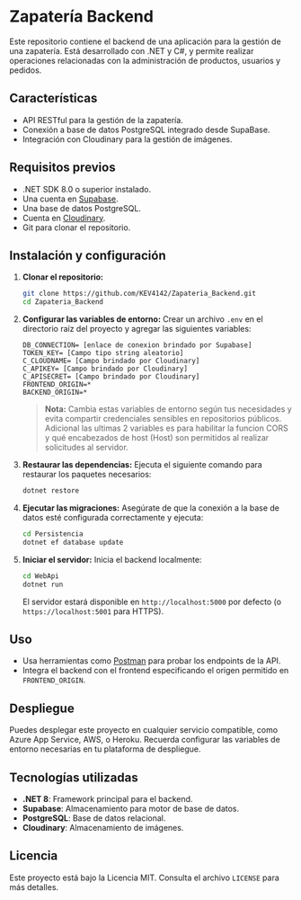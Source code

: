 # Zapatería Backend

Este repositorio contiene el backend de una aplicación para la gestión de una zapatería. Está desarrollado con .NET y C#, y permite realizar operaciones relacionadas con la administración de productos, usuarios y pedidos.

## Características
- API RESTful para la gestión de la zapatería.
- Conexión a base de datos PostgreSQL integrado desde SupaBase.
- Integración con Cloudinary para la gestión de imágenes.

## Requisitos previos
- .NET SDK 8.0 o superior instalado.
- Una cuenta en [Supabase](https://supabase.com/).
- Una base de datos PostgreSQL.
- Cuenta en [Cloudinary](https://cloudinary.com/).
- Git para clonar el repositorio.

## Instalación y configuración

1. **Clonar el repositorio:**
   ```bash
   git clone https://github.com/KEV4142/Zapateria_Backend.git
   cd Zapateria_Backend
   ```

2. **Configurar las variables de entorno:**
   Crear un archivo `.env` en el directorio raíz del proyecto y agregar las siguientes variables:
   ```env
   DB_CONNECTION= [enlace de conexion brindado por Supabase]
   TOKEN_KEY= [Campo tipo string aleatorio]
   C_CLOUDNAME= [Campo brindado por Cloudinary]
   C_APIKEY= [Campo brindado por Cloudinary]
   C_APISECRET= [Campo brindado por Cloudinary]
   FRONTEND_ORIGIN=*
   BACKEND_ORIGIN=*
   ```

   > **Nota:** Cambia estas variables de entorno según tus necesidades y evita compartir credenciales sensibles en repositorios públicos. Adicional las ultimas 2 variables es para habilitar la funcion CORS y qué encabezados de host (Host) son permitidos al realizar solicitudes al servidor.

3. **Restaurar las dependencias:**
   Ejecuta el siguiente comando para restaurar los paquetes necesarios:
   ```bash
   dotnet restore
   ```

4. **Ejecutar las migraciones:**
   Asegúrate de que la conexión a la base de datos esté configurada correctamente y ejecuta:
   ```bash
   cd Persistencia
   dotnet ef database update
   ```

5. **Iniciar el servidor:**
   Inicia el backend localmente:
   ```bash
   cd WebApi
   dotnet run
   ```

   El servidor estará disponible en `http://localhost:5000` por defecto (o `https://localhost:5001` para HTTPS).

## Uso
- Usa herramientas como [Postman](https://www.postman.com/) para probar los endpoints de la API.
- Integra el backend con el frontend especificando el origen permitido en `FRONTEND_ORIGIN`.

## Despliegue
Puedes desplegar este proyecto en cualquier servicio compatible, como Azure App Service, AWS, o Heroku. Recuerda configurar las variables de entorno necesarias en tu plataforma de despliegue.

## Tecnologías utilizadas
- **.NET 8**: Framework principal para el backend.
- **Supabase**: Almacenamiento para motor de base de datos.
- **PostgreSQL**: Base de datos relacional.
- **Cloudinary**: Almacenamiento de imágenes.


## Licencia
Este proyecto está bajo la Licencia MIT. Consulta el archivo `LICENSE` para más detalles.
